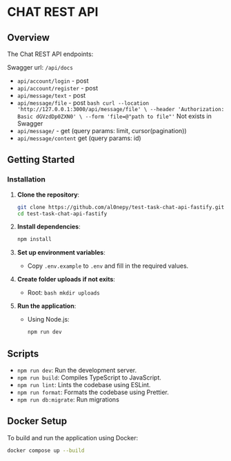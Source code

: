 # CHAT REST API

## Overview

The Chat REST API endpoints:

Swagger url: `/api/docs`

* `api/account/login` - post
* `api/account/register` - post
* `api/message/text` - post
* `api/message/file` - post ```bash curl --location 'http://127.0.0.1:3000/api/message/file' \
--header 'Authorization: Basic dGVzdDp0ZXN0' \
--form 'file=@"path to file"'``` Not exists in Swagger
* `api/message/` - get (query params: limit, cursor(pagination))
* `api/message/content` get (query params: id)

## Getting Started

### Installation

1. **Clone the repository**:

   ```bash
   git clone https://github.com/al0nepy/test-task-chat-api-fastify.git
   cd test-task-chat-api-fastify
   ```

2. **Install dependencies**:

   ```bash
   npm install
   ```

3. **Set up environment variables**:

   * Copy `.env.example` to `.env` and fill in the required values.

4. **Create folder uploads if not exits**:
   * Root: ```bash mkdir uploads```

5. **Run the application**:

   * Using Node.js:

     ```bash
     npm run dev
     ```

## Scripts

* `npm run dev`: Run the development server.
* `npm run build`: Compiles TypeScript to JavaScript.
* `npm run lint`: Lints the codebase using ESLint.
* `npm run format`: Formats the codebase using Prettier.
* `npm run db:migrate`: Run migrations

## Docker Setup

To build and run the application using Docker:

```bash
docker compose up --build
```
